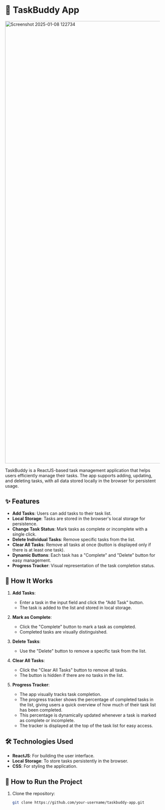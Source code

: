 # 🌟 TaskBuddy App

<img width="1440" alt="Screenshot 2025-01-08 122734" src="https://github.com/user-attachments/assets/3a808ae0-0bdc-4d34-85b4-5f53ebe03dd4" />

TaskBuddy is a ReactJS-based task management application that helps users efficiently manage their tasks. The app supports adding, updating, and deleting tasks, with all data stored locally in the browser for persistent usage.

## ✨ Features

- **Add Tasks**: Users can add tasks to their task list.
- **Local Storage**: Tasks are stored in the browser's local storage for persistence.
- **Change Task Status**: Mark tasks as complete or incomplete with a single click.
- **Delete Individual Tasks**: Remove specific tasks from the list.
- **Clear All Tasks**: Remove all tasks at once (button is displayed only if there is at least one task).
- **Dynamic Buttons**: Each task has a "Complete" and "Delete" button for easy management.
- **Progress Tracker**: Visual representation of the task completion status.

## 🔧 How It Works

1. **Add Tasks**:
   - Enter a task in the input field and click the "Add Task" button.
   - The task is added to the list and stored in local storage.

2. **Mark as Complete**:
   - Click the "Complete" button to mark a task as completed.
   - Completed tasks are visually distinguished.

3. **Delete Tasks**:
   - Use the "Delete" button to remove a specific task from the list.

4. **Clear All Tasks**:
   - Click the "Clear All Tasks" button to remove all tasks.
   - The button is hidden if there are no tasks in the list.

5. **Progress Tracker**:
   - The app visually tracks task completion.
   - The progress tracker shows the percentage of completed tasks in the list, giving users a quick overview of how much of their task list has been completed.
   - This percentage is dynamically updated whenever a task is marked as complete or incomplete.
   - The tracker is displayed at the top of the task list for easy access.

## 🛠️ Technologies Used

- **ReactJS**: For building the user interface.
- **Local Storage**: To store tasks persistently in the browser.
- **CSS**: For styling the application.

## 🚀 How to Run the Project

1. Clone the repository:
   ```bash
   git clone https://github.com/your-username/taskbuddy-app.git
